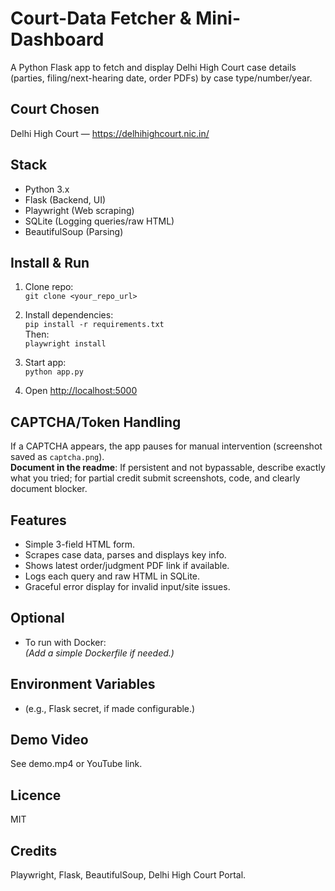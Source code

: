 # Court-Data Fetcher & Mini-Dashboard

A Python Flask app to fetch and display Delhi High Court case details (parties, filing/next-hearing date, order PDFs) by case type/number/year.

## Court Chosen

Delhi High Court — https://delhihighcourt.nic.in/

## Stack

- Python 3.x
- Flask (Backend, UI)
- Playwright (Web scraping)
- SQLite (Logging queries/raw HTML)
- BeautifulSoup (Parsing)

## Install & Run

1. Clone repo:  
   `git clone <your_repo_url>`
   
2. Install dependencies:  
   `pip install -r requirements.txt`  
   Then:  
   `playwright install`
   
3. Start app:  
   `python app.py`
   
4. Open [http://localhost:5000](http://localhost:5000)

## CAPTCHA/Token Handling

If a CAPTCHA appears, the app pauses for manual intervention (screenshot saved as `captcha.png`).  
**Document in the readme**: If persistent and not bypassable, describe exactly what you tried; for partial credit submit screenshots, code, and clearly document blocker.

## Features

- Simple 3-field HTML form.
- Scrapes case data, parses and displays key info.
- Shows latest order/judgment PDF link if available.
- Logs each query and raw HTML in SQLite.
- Graceful error display for invalid input/site issues.

## Optional

- To run with Docker:  
  *(Add a simple Dockerfile if needed.)*

## Environment Variables

- (e.g., Flask secret, if made configurable.)

## Demo Video

See demo.mp4 or YouTube link.

## Licence

MIT

## Credits

Playwright, Flask, BeautifulSoup, Delhi High Court Portal.
